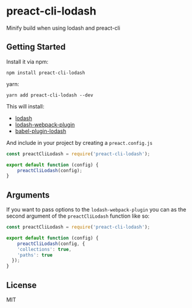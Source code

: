 # preact-cli-lodash



Minify build when using lodash and preact-cli

## Getting Started

Install it via npm:

```shell
npm install preact-cli-lodash
```

yarn:

```shell
yarn add preact-cli-lodash --dev
```

This will install:

  - [lodash](https://lodash.com/)
  - [lodash-webpack-plugin](https://www.npmjs.com/package/lodash-webpack-plugin)
  - [babel-plugin-lodash](https://github.com/lodash/babel-plugin-lodash)

And include in your project by creating a `preact.config.js`

```javascript
const preactCliLodash = require('preact-cli-lodash');

export default function (config) {
	preactCliLodash(config);
}
```

## Arguments

If you want to pass options to the `lodash-webpack-plugin` you can as the second argument of the `preactCliLodash` function like so:

```javascript
const preactCliLodash = require('preact-cli-lodash');

export default function (config) {
	preactCliLodash(config, {
    'collections': true,
    'paths': true
  });
}
```

## License

MIT
